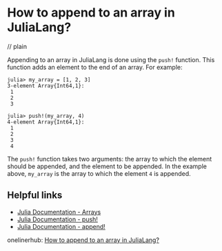 # How to append to an array in JuliaLang?
// plain

Appending to an array in JuliaLang is done using the `push!` function. This function adds an element to the end of an array. For example:
```
julia> my_array = [1, 2, 3]
3-element Array{Int64,1}:
 1
 2
 3

julia> push!(my_array, 4)
4-element Array{Int64,1}:
 1
 2
 3
 4
```

The `push!` function takes two arguments: the array to which the element should be appended, and the element to be appended. In the example above, `my_array` is the array to which the element `4` is appended.

## Helpful links

- [Julia Documentation - Arrays](https://docs.julialang.org/en/v1/base/arrays/)
- [Julia Documentation - push!](https://docs.julialang.org/en/v1/base/collections/#Base.push!)
- [Julia Documentation - append!](https://docs.julialang.org/en/v1/base/collections/#Base.append!)

onelinerhub: [How to append to an array in JuliaLang?
](https://onelinerhub.com/julialang/how-to-append-to-an-array-in-julialang)
